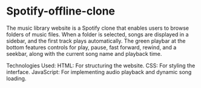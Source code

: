 # Spotify-offline-clone
 
The music library website is a Spotify clone that enables users to browse folders of music files. When a folder is selected, songs are displayed in a sidebar, and the first track plays automatically. The green playbar at the bottom features controls for play, pause, fast forward, rewind, and a seekbar, along with the current song name and playback time.

Technologies Used:
HTML: For structuring the website.
CSS: For styling the interface.
JavaScript: For implementing audio playback and dynamic song loading.
